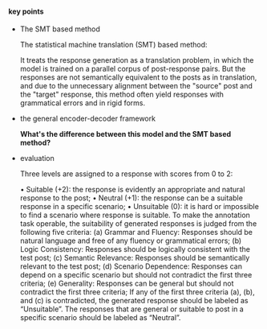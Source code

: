 #### key points

+ The SMT based method

  The statistical machine translation (SMT) based method:

  It treats the response generation as a translation problem, in which the model is trained on a parallel corpus of post-response pairs. But the responses are not semantically equivalent to the posts as in translation, and due to the unnecessary alignment between the "source" post and the "target" response, this method often yield responses with grammatical errors and in rigid forms.

+ the general encoder-decoder framework

  **What's the difference between this model and the SMT based method?**

+ evaluation

  Three levels are assigned to a response with scores from 0 to 2:

  • Suitable (+2): the response is evidently an appropriate and natural response to the post;
  • Neutral (+1): the response can be a suitable response in a specific scenario;
  • Unsuitable (0): it is hard or impossible to find a scenario where response is suitable.
  To make the annotation task operable, the suitability of generated responses is judged from the following five criteria:
  (a) Grammar and Fluency: Responses should be natural language and free of any fluency or grammatical errors;
  (b) Logic Consistency: Responses should be logically consistent with the test post;
  (c) Semantic Relevance: Responses should be semantically relevant to the test post;
  (d) Scenario Dependence: Responses can depend on a specific scenario but should not contradict the first three criteria;
  (e) Generality: Responses can be general but should not contradict the first three criteria;
  If any of the first three criteria (a), (b), and (c) is contradicted, the generated response should be labeled as “Unsuitable”. The responses that are general or suitable to post in a specific scenario should be labeled as “Neutral”.

